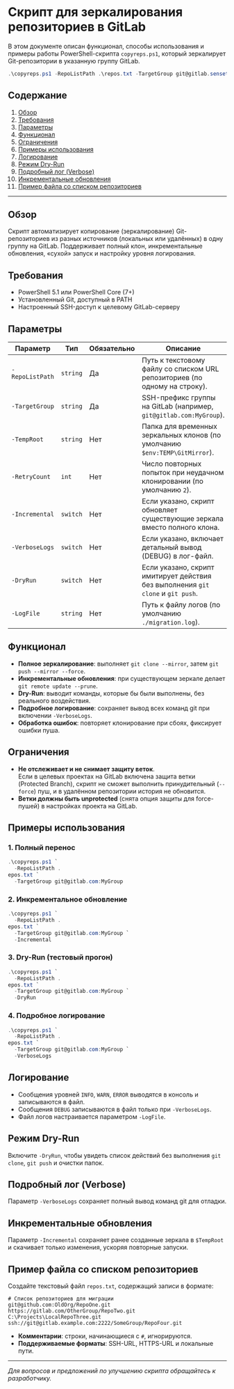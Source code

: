 
# Скрипт для зеркалирования репозиториев в GitLab

В этом документе описан функционал, способы использования и примеры работы PowerShell-скрипта `copyreps.ps1`, который зеркалирует Git-репозитории в указанную группу GitLab.

```powershell
.\copyreps.ps1 -RepoListPath .\repos.txt -TargetGroup git@gitlab.sensetower.io:testupload 
```

## Содержание
1. [Обзор](#обзор)
2. [Требования](#требования)
3. [Параметры](#параметры)
4. [Функционал](#функционал)
5. [Ограничения](#ограничения)
6. [Примеры использования](#примеры-использования)
7. [Логирование](#логирование)
8. [Режим Dry-Run](#режим-dry-run)
9. [Подробный лог (Verbose)](#подробный-лог-verbose)
10. [Инкрементальные обновления](#инкрементальные-обновления)
11. [Пример файла со списком репозиториев](#пример-файла-со-списком-репозиториев)

---

## Обзор
Скрипт автоматизирует копирование (зеркалирование) Git-репозиториев из разных источников (локальных или удалённых) в одну группу на GitLab. Поддерживает полный клон, инкрементальные обновления, «сухой» запуск и настройку уровня логирования.

## Требования
- PowerShell 5.1 или PowerShell Core (7+)
- Установленный Git, доступный в PATH
- Настроенный SSH-доступ к целевому GitLab-серверу

## Параметры

| Параметр           | Тип       | Обязательно | Описание                                                                                 |
|--------------------|-----------|-------------|------------------------------------------------------------------------------------------|
| `-RepoListPath`    | `string`  | Да          | Путь к текстовому файлу со списком URL репозиториев (по одному на строку).              |
| `-TargetGroup`     | `string`  | Да          | SSH-префикс группы на GitLab (например, `git@gitlab.com:MyGroup`).                       |
| `-TempRoot`        | `string`  | Нет         | Папка для временных зеркальных клонов (по умолчанию `$env:TEMP\GitMirror`).            |
| `-RetryCount`      | `int`     | Нет         | Число повторных попыток при неудачном клонировании (по умолчанию `2`).                    |
| `-Incremental`     | `switch`  | Нет         | Если указано, скрипт обновляет существующие зеркала вместо полного клона.                 |
| `-VerboseLogs`     | `switch`  | Нет         | Если указано, включает детальный вывод (DEBUG) в лог-файл.                                 |
| `-DryRun`          | `switch`  | Нет         | Если указано, скрипт имитирует действия без выполнения `git clone` и `git push`.          |
| `-LogFile`         | `string`  | Нет         | Путь к файлу логов (по умолчанию `./migration.log`).                                       |

## Функционал
- **Полное зеркалирование**: выполняет `git clone --mirror`, затем `git push --mirror --force`.
- **Инкрементальные обновления**: при существующем зеркале делает `git remote update --prune`.
- **Dry-Run**: выводит команды, которые бы были выполнены, без реального воздействия.
- **Подробное логирование**: сохраняет вывод всех команд git при включении `-VerboseLogs`.
- **Обработка ошибок**: повторяет клонирование при сбоях, фиксирует ошибки пуша.

## Ограничения
- **Не отслеживает и не снимает защиту веток**.  
  Если в целевых проектах на GitLab включена защита ветки (Protected Branch), скрипт не сможет выполнить принудительный (`--force`) пуш, и в удалённом репозитории история не обновится.  
- **Ветки должны быть unprotected** (снята опция защиты для force-пушей) в настройках проекта на GitLab.

## Примеры использования

### 1. Полный перенос
```powershell
.\copyreps.ps1 `
  -RepoListPath .
epos.txt `
  -TargetGroup git@gitlab.com:MyGroup
```

### 2. Инкрементальное обновление
```powershell
.\copyreps.ps1 `
  -RepoListPath .
epos.txt `
  -TargetGroup git@gitlab.com:MyGroup `
  -Incremental
```

### 3. Dry-Run (тестовый прогон)
```powershell
.\copyreps.ps1 `
  -RepoListPath .
epos.txt `
  -TargetGroup git@gitlab.com:MyGroup `
  -DryRun
```

### 4. Подробное логирование
```powershell
.\copyreps.ps1 `
  -RepoListPath .
epos.txt `
  -TargetGroup git@gitlab.com:MyGroup `
  -VerboseLogs
```

## Логирование
- Сообщения уровней `INFO`, `WARN`, `ERROR` выводятся в консоль и записываются в файл.
- Сообщения `DEBUG` записываются в файл только при `-VerboseLogs`.
- Файл логов настраивается параметром `-LogFile`.

## Режим Dry-Run
Включите `-DryRun`, чтобы увидеть список действий без выполнения `git clone`, `git push` и очистки папок.

## Подробный лог (Verbose)
Параметр `-VerboseLogs` сохраняет полный вывод команд git для отладки.

## Инкрементальные обновления
Параметр `-Incremental` сохраняет ранее созданные зеркала в `$TempRoot` и скачивает только изменения, ускоряя повторные запуски.

## Пример файла со списком репозиториев
Создайте текстовый файл `repos.txt`, содержащий записи в формате:

```text
# Список репозиториев для миграции
git@github.com:OldOrg/RepoOne.git
https://gitlab.com/OtherGroup/RepoTwo.git
C:\Projects\LocalRepoThree.git
ssh://git@gitlab.example.com:2222/SomeGroup/RepoFour.git
```
- **Комментарии**: строки, начинающиеся с `#`, игнорируются.
- **Поддерживаемые форматы**: SSH-URL, HTTPS-URL и локальные пути.

---

_Для вопросов и предложений по улучшению скрипта обращайтесь к разработчику._
